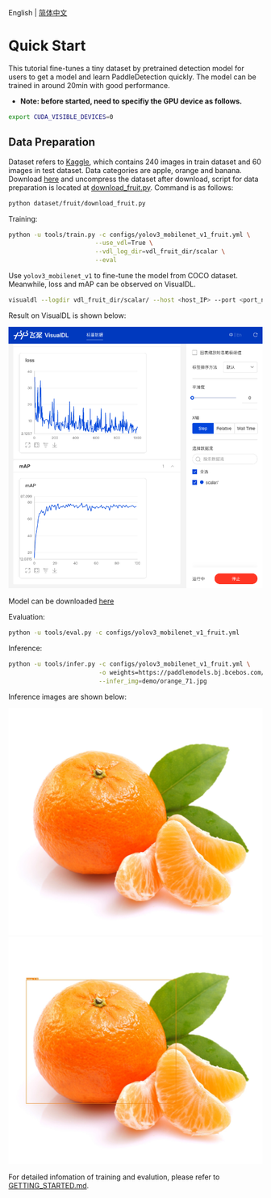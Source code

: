 English | [简体中文](QUICK_STARTED_cn.md)

# Quick Start

This tutorial fine-tunes a tiny dataset by pretrained detection model for users to get a model and learn PaddleDetection quickly. The model can be trained in around 20min with good performance.

- **Note: before started, need to specifiy the GPU device as follows.**

```bash
export CUDA_VISIBLE_DEVICES=0
```

## Data Preparation

Dataset refers to [Kaggle](https://www.kaggle.com/mbkinaci/fruit-images-for-object-detection), which contains 240 images in train dataset and 60 images in test dataset. Data categories are apple, orange and banana. Download [here](https://dataset.bj.bcebos.com/PaddleDetection_demo/fruit-detection.tar) and uncompress the dataset after download, script for data preparation is located at [download_fruit.py](../../dataset/fruit/download_fruit.py). Command is as follows:

```bash
python dataset/fruit/download_fruit.py
```

Training:

```bash
python -u tools/train.py -c configs/yolov3_mobilenet_v1_fruit.yml \
                        --use_vdl=True \
                        --vdl_log_dir=vdl_fruit_dir/scalar \
                        --eval
```

Use `yolov3_mobilenet_v1` to fine-tune the model from COCO dataset. Meanwhile, loss and mAP can be observed on VisualDL.

```bash
visualdl --logdir vdl_fruit_dir/scalar/ --host <host_IP> --port <port_num>
```

Result on VisualDL is shown below:

![visualdl_fruit.jpg](../images/visualdl_fruit.jpg)

Model can be downloaded [here](https://paddlemodels.bj.bcebos.com/object_detection/yolov3_mobilenet_v1_fruit.tar)

Evaluation:

```bash
python -u tools/eval.py -c configs/yolov3_mobilenet_v1_fruit.yml
```

Inference:

```bash
python -u tools/infer.py -c configs/yolov3_mobilenet_v1_fruit.yml \
                         -o weights=https://paddlemodels.bj.bcebos.com/object_detection/yolov3_mobilenet_v1_fruit.tar \
                         --infer_img=demo/orange_71.jpg
```

Inference images are shown below:


![orange_71.jpg](../../demo/orange_71.jpg)
![orange_71_detection.jpg](../images/orange_71_detection.jpg)

For detailed infomation of training and evalution, please refer to [GETTING_STARTED.md](GETTING_STARTED.md).
